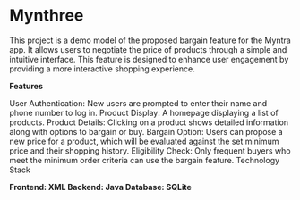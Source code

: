 # Mynthree
This project is a demo model of the proposed bargain feature for the Myntra app. It allows users to negotiate the price of products through a simple and intuitive interface. This feature is designed to enhance user engagement by providing a more interactive shopping experience. <br>

**Features**

User Authentication: New users are prompted to enter their name and phone number to log in.
Product Display: A homepage displaying a list of products.
Product Details: Clicking on a product shows detailed information along with options to bargain or buy.
Bargain Option: Users can propose a new price for a product, which will be evaluated against the set minimum price and their shopping history.
Eligibility Check: Only frequent buyers who meet the minimum order criteria can use the bargain feature.
Technology Stack

**Frontend: XML
Backend: Java
Database: SQLite**
